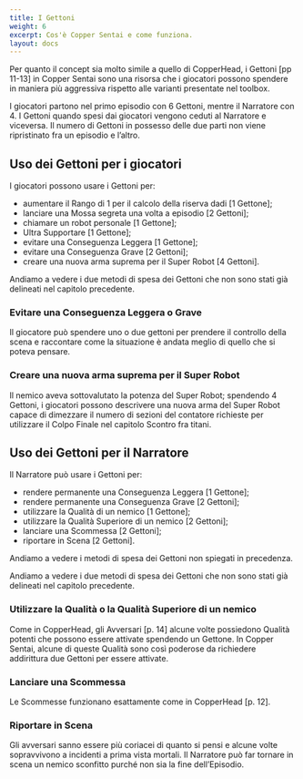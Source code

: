 ```yaml
---
title: I Gettoni
weight: 6
excerpt: Cos'è Copper Sentai e come funziona.
layout: docs
---
```

Per quanto il concept sia molto simile a quello di CopperHead, i Gettoni [pp 11-13] in Copper Sentai sono una risorsa che i giocatori possono spendere in maniera più aggressiva rispetto alle varianti presentate nel toolbox.

I giocatori partono nel primo episodio con 6 Gettoni, mentre il Narratore con 4. I Gettoni quando spesi dai giocatori vengono ceduti al Narratore e viceversa. Il numero di Gettoni in possesso delle due parti non viene ripristinato fra un episodio e l’altro.

## Uso dei Gettoni per i giocatori

I giocatori possono usare i Gettoni per:

- aumentare il Rango di 1 per il calcolo della riserva dadi [1 Gettone];
- lanciare una Mossa segreta una volta a episodio [2 Gettoni];
- chiamare un robot personale [1 Gettone];
- Ultra Supportare [1 Gettone];
- evitare una Conseguenza Leggera [1 Gettone];
- evitare una Conseguenza Grave [2 Gettoni];
- creare una nuova arma suprema per il Super Robot [4 Gettoni].

Andiamo a vedere i due metodi di spesa dei Gettoni che non sono stati già delineati nel capitolo precedente.

### Evitare una Conseguenza Leggera o Grave
Il giocatore può spendere uno o due gettoni per prendere il controllo della scena e raccontare come la situazione è andata meglio di quello che si poteva pensare.

### Creare una nuova arma suprema per il Super Robot
Il nemico aveva sottovalutato la potenza del Super Robot; spendendo 4 Gettoni, i giocatori possono descrivere una nuova arma del Super Robot capace di dimezzare il numero di sezioni del contatore richieste per utilizzare il Colpo Finale nel capitolo Scontro fra titani.

## Uso dei Gettoni per il Narratore

Il Narratore può usare i Gettoni per:

- rendere permanente una Conseguenza Leggera [1 Gettone];
- rendere permanente una Conseguenza Grave [2 Gettoni];
- utilizzare la Qualità di un nemico [1 Gettone];
- utilizzare la Qualità Superiore di un nemico [2 Gettoni];
- lanciare una Scommessa [2 Gettoni];
- riportare in Scena [2 Gettoni].

Andiamo a vedere i metodi di spesa dei Gettoni non spiegati in precedenza.

Andiamo a vedere i due metodi di spesa dei Gettoni che non sono stati già delineati nel capitolo precedente.

### Utilizzare la Qualità o la Qualità Superiore di un nemico
Come in CopperHead, gli Avversari [p. 14] alcune volte possiedono Qualità potenti che possono essere attivate spendendo un Gettone. In Copper Sentai, alcune di queste Qualità sono così poderose da richiedere addirittura due Gettoni per essere attivate.

### Lanciare una Scommessa
Le Scommesse funzionano esattamente come in CopperHead [p. 12].

### Riportare in Scena
Gli avversari sanno essere più coriacei di quanto si pensi e alcune volte sopravvivono a incidenti a prima vista mortali. Il Narratore può far tornare in scena un nemico sconfitto purché non sia la fine dell’Episodio.


